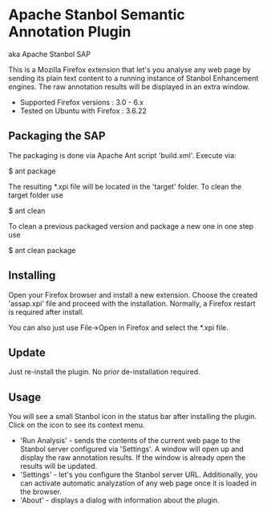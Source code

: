 # Apache Stanbol Semantic Annotation Plugin

aka Apache Stanbol SAP

This is a Mozilla Firefox extension that let's you analyse any web page by
sending its plain text content to a running instance of Stanbol Enhancement
engines. The raw annotation results will be displayed in an extra window.

* Supported Firefox versions    : 3.0 - 6.x
* Tested on Ubuntu with Firefox : 3.6.22

## Packaging the SAP

The packaging is done via Apache Ant script 'build.xml'. Execute via:

  $ ant package
  
The resulting *.xpi file will be located in the 'target' folder. To clean the
target folder use

  $ ant clean
  
To clean a previous packaged version and package a new one in one step use

  $ ant clean package
  
## Installing

Open your Firefox browser and install a new extension. Choose the created
'assap.xpi' file and proceed with the installation. Normally, a Firefox
restart is required after install.

You can also just use File->Open in Firefox and select the *.xpi file.

## Update

Just re-install the plugin. No prior de-installation required.

## Usage

You will see a small Stanbol icon in the status bar after installing the
plugin. Click on the icon to see its context menu.

 - 'Run Analysis' - sends the contents of the current web page to the Stanbol
   server configured via 'Settings'. A window will open up and display the
   raw annotation results. If the window is already open the results will be
   updated.
 - 'Settings' - let's you configure the Stanbol server URL. Additionally, you
   can activate automatic analyzation of any web page once it is loaded in the
   browser.
 - 'About' - displays a dialog with information about the plugin.
